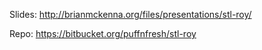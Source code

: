 Slides:
http://brianmckenna.org/files/presentations/stl-roy/

Repo:
https://bitbucket.org/puffnfresh/stl-roy

